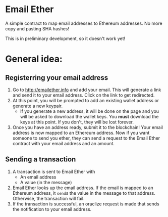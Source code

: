 # Email Ether
A simple contract to map email addresses to Ethereum addresses. No more copy and pasting SHA hashes!

This is in preliminary development, so it doesn't work yet!

# General idea:

## Registerring your email address
1. Go to http://emailether.info and add your email. This will generate a link and send it to your email address. Click on the link to get redirected.
2. At this point, you will be prompted to add an existing wallet address or generate a new keypair. 
    * If you generate a new address, it will be done on the page and you will be asked to download the wallet keys. You **must** download the keys at this point. If you don't, they will be lost forever. 
3. Once you have an address ready, submit it to the blockchain! Your email address is now mapped to an Ethereum address. Now if you want someone to send you ether, they can send a request to the Email Ether contract with your email address and an amount.

## Sending a transaction

1. A transaction is sent to Email Ether with
    * An email address
    * A value (in the message)
2. Email Ether looks up the email address. If the email is mapped to an Ethereum address, it `send`s the value in the message to that address. Otherwise, the transaction will fail.
3. If the transaction is successful, an oraclize request is made that sends the notification to your email address.
